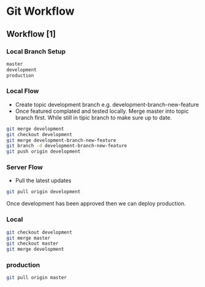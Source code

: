 # Git Workflow

## Workflow [1]

### Local Branch Setup
```bash
master
development
production
```

### Local Flow
- Create topic development branch e.g. development-branch-new-feature
- Once featured complated and tested locally. Merge master into topic branch first. While still in tipic branch to make sure up to date.
```bash
git merge development
git checkout development
git merge development-branch-new-feature
git branch -d development-branch-new-feature
git push origin development
```
### Server Flow
- Pull the latest updates
```bash
git pull origin development
```

Once development has been approved then we can deploy production.

### Local
```bash
git checkout development
git merge master
git checkout master
git merge development
```

### production 
```bash
git pull origin master
```

